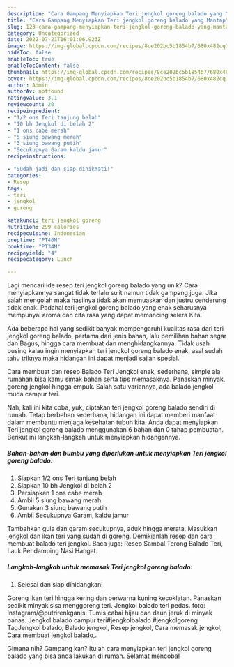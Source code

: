 ```yaml
---
description: "Cara Gampang Menyiapkan Teri jengkol goreng balado yang Mantap"
title: "Cara Gampang Menyiapkan Teri jengkol goreng balado yang Mantap"
slug: 123-cara-gampang-menyiapkan-teri-jengkol-goreng-balado-yang-mantap
category: Uncategorized
date: 2022-07-21T16:01:06.923Z
image: https://img-global.cpcdn.com/recipes/8ce202bc5b1854b7/680x482cq70/teri-jengkol-goreng-balado-foto-resep-utama.jpg
hideToc: false
enableToc: true
enableTocContent: false
thumbnail: https://img-global.cpcdn.com/recipes/8ce202bc5b1854b7/680x482cq70/teri-jengkol-goreng-balado-foto-resep-utama.jpg
cover: https://img-global.cpcdn.com/recipes/8ce202bc5b1854b7/680x482cq70/teri-jengkol-goreng-balado-foto-resep-utama.jpg
author: Admin
authorAv: notfound
ratingvalue: 3.1
reviewcount: 20
recipeingredient:
- "1/2 ons Teri tanjung belah"
- "10 bh Jengkol di belah 2"
- "1 ons cabe merah"
- "5 siung bawang merah"
- "3 siung bawang putih"
- "Secukupnya Garam kaldu jamur"
recipeinstructions:

- "Sudah jadi dan siap dinikmati!"
categories:
- Resep
tags:
- teri
- jengkol
- goreng

katakunci: teri jengkol goreng 
nutrition: 299 calories
recipecuisine: Indonesian
preptime: "PT40M"
cooktime: "PT34M"
recipeyield: "4"
recipecategory: Lunch

---
```





Lagi mencari ide resep teri jengkol goreng balado yang unik? Cara menyiapkannya sangat tidak terlalu sulit namun tidak gampang juga. Jika salah mengolah maka hasilnya tidak akan memuaskan dan justru cenderung tidak enak. Padahal teri jengkol goreng balado yang enak seharusnya mempunyai aroma dan cita rasa yang dapat memancing selera Kita.





Ada beberapa hal yang sedikit banyak mempengaruhi kualitas rasa dari teri jengkol goreng balado, pertama dari jenis bahan, lalu pemilihan bahan segar dan Bagus, hingga cara membuat dan menghidangkannya. Tidak usah pusing kalau ingin menyiapkan teri jengkol goreng balado enak,      asal sudah tahu triknya maka hidangan ini dapat menjadi sajian spesial.














Cara membuat dan resep Balado Teri Jengkol enak, sederhana, simple ala rumahan bisa kamu simak bahan serta tips memasaknya. Panaskan minyak, goreng jengkol hingga empuk. Salah satu variannya, ada balado jengkol muda campur teri.






Nah, kali ini kita coba, yuk, ciptakan teri jengkol goreng balado sendiri di rumah. Tetap berbahan sederhana, hidangan ini dapat memberi manfaat dalam membantu menjaga kesehatan tubuh kita. Anda dapat menyiapkan Teri jengkol goreng balado menggunakan 6 bahan dan 0 tahap pembuatan. Berikut ini langkah-langkah untuk menyiapkan hidangannya.

<!--inarticleads1-->

##### Bahan-bahan dan bumbu yang diperlukan untuk menyiapkan Teri jengkol goreng balado:

1. Siapkan 1/2 ons Teri tanjung belah
1. Siapkan 10 bh Jengkol di belah 2
1. Persiapkan 1 ons cabe merah
1. Ambil 5 siung bawang merah
1. Gunakan 3 siung bawang putih
1. Ambil Secukupnya Garam, kaldu jamur


Tambahkan gula dan garam secukupnya, aduk hingga merata. Masukkan jengkol dan ikan teri yang sudah di goreng. Demikianlah resep dan cara membuat balado teri jengkol. Baca juga: Resep Sambal Terong Balado Teri, Lauk Pendamping Nasi Hangat. 

<!--inarticleads2-->

##### Langkah-langkah untuk memasak Teri jengkol goreng balado:


1. Selesai dan siap dihidangkan!

Goreng ikan teri hingga kering dan berwarna kuning kecoklatan. Panaskan sedikit minyak sisa menggoreng teri. Jengkol balado teri pedas. foto: Instagram/@putrirenkganis. Tumis cabai hijau dan daun jeruk di minyak panas. Jengkol balado campur teri#jengkolbalado #jengkolgoreng TagJengkol balado, Balado jengkol, Resep jengkol, Cara memasak jengkol, Cara membuat jengkol balado,. 

Gimana nih? Gampang kan? Itulah cara menyiapkan teri jengkol goreng balado yang bisa anda lakukan di rumah. Selamat mencoba!
